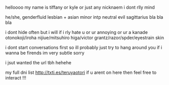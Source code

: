 helloooo my name is tiffany or kyle or just any nicknaem i dont rlly mind

he/she, genderfluid lesbian + asian minor
intp neutral evil sagittarius bla bla bla

i dont hide often but i will if i rly hate u or ur annoying or ur a kanade otonokoji/iroha nijiue/mitsuhiro higa/victor grantz/razor/spder/eyestrain skin

i dont start conversations first so ill probably just try to hang around you if i wanna be firends im very subtle sorry

i jsut wanted the url tbh hehehe

my full dni list http://txti.es/teruyaotori
if u arent on here then feel free to interact !!!

